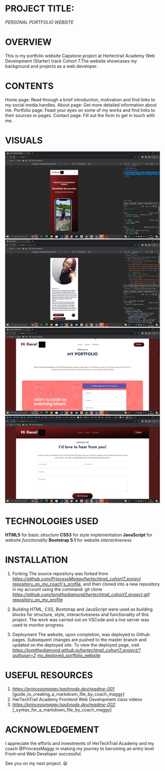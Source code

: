 # PROJECT TITLE: 
*PERSONAL PORTFOLIO WEBSITE*

# OVERVIEW
This is my portfolio website Capstone project at Hertectrail Academy Web Development (Starter) track Cohort 7.The website showcases my background and projects as a web developer.

# CONTENTS
Home page: Read through a brief introduction, motivation and find links to my social media handles.
About page: Get more detailed information about me.
Portfolio page: Feast your eyes on some of my works and find links to their sources or pages.
Contact page: Fill out the form to get in touch with me. 

# VISUALS 
![home](./img/readme-2.png)
![about](./img/readme-3.png)
![portfolio](./img/readme-4.png)
![contact](./img/readme-1.png)


# TECHNOLOGIES USED
**HTML5** for basic *structure* 
**CSS3** for *style* implementation
**JavaScript** for website *functionality*
**Bootstrap 5.1** for website *interactiveness*

# INSTALLATION 
1. Forking
The source repository was forked from *https://github.com/PrincessMaggy/hertechtrail_cohort7_project* [repository_on_my_coach's_profile](), and then cloned into a new repository in my account using the command: git clone *https://github.com/tomithediamond/hertechtrail_cohort7_project.git*! [repository_on_my_profile]() 

2. Building
HTML, CSS, Bootstrap and JavaScript were used as building blocks for structure, style, interactivesness and functionality of this project. The work was carried out on VSCode and a live server was used to monitor progress.

3. Deployment
The website, upon completion, was deployed to Github pages. Subsequent changes are pushed to the master branch and updated on the deployed site. To view the deployed page, visit *https://tomithediamond.github.io/hertechtrail_cohort7_project/?authuser=2* [my_deployed_portfolio_website]()


# USEFUL RESOURCES 
1. *https://princessmaggy.hashnode.dev/readme-001* [guide_to_creating_a_markdown_file_by_coach_maggy]
2. HerTechTrail Academy Frontend Web Development class videos
3. *https://princessmaggy.hashnode.dev/readme-002* [_syntax_for_a_markdown_file_by_coach_maggy]


# ACKNOWLEDGEMENT 
I appreciate the efforts and investments of HerTechTrail Academy and my coach @PrincessMaggy in making my journey to becoming an entry level Front-end Web Developer successful. 

See you on my next project. :smiley: 

